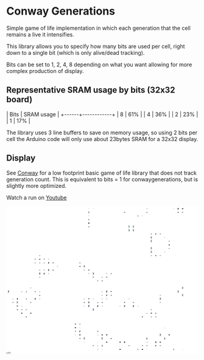 # Conway Generations

Simple game of life implementation in which each generation that the cell remains a live it intensifies.

This library allows you to specify how many bits are used per cell, right down to a single bit (which is only alive/dead tracking).

Bits can be set to 1, 2, 4, 8 depending on what you want allowing for more complex production of display.

## Representative SRAM usage by bits (32x32 board)

| Bits | SRAM usage |
+------+------------+
| 8    | 61%        |
| 4    | 36%        |
| 2    | 23%        |
| 1    | 17%        |

The library uses 3 line buffers to save on memory usage, so using 2 bits per cell the Arduino code will only use about 23bytes SRAM for a 32x32 display.


## Display

See [Conway](https://github.com/ali-raheem/conway/) for a low footprint basic game of life library that does not track generation count. This is equivalent to bits = 1 for conwaygenerations, but is slightly more optimized.



Watch a run on [Youtube](https://youtu.be/VNp8FQVHZYA)

![An example running in Serial on Arduino](./screenshot-arduino.png)